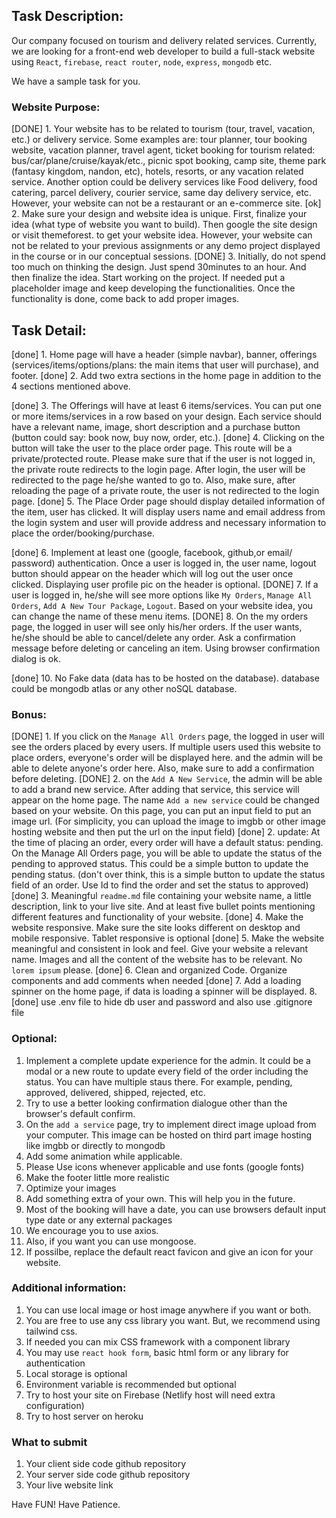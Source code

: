 ## Task Description: 
Our company focused on tourism and delivery related services. Currently, we are looking for a front-end web developer to build a full-stack website using `React`, `firebase`, `react router`, `node`, `express`, `mongodb` etc. 

We have a sample task for you.


### Website Purpose:
[DONE] 1. Your website has to be related to tourism (tour, travel, vacation, etc.) or delivery service. Some examples are: tour planner, tour booking website, vacation planner, travel agent, ticket booking for tourism related: bus/car/plane/cruise/kayak/etc., picnic spot booking, camp site, theme park (fantasy kingdom, nandon, etc), hotels, resorts, or any vacation related service. Another option could be delivery services like Food delivery, food catering, parcel delivery, courier service, same day delivery service, etc. However, your website can not be a restaurant or an e-commerce site. 
[ok] 2. Make sure your design and website idea is unique. First, finalize your idea (what type of website you want to build). Then google the site design or visit themeforest. to get your website idea. However, your website can not be related to your previous assignments or any demo project displayed in the course or in our conceptual sessions.
[DONE] 3. Initially, do not spend too much on thinking the design. Just spend 30minutes to an hour. And then finalize the idea. Start working on the project. If needed put a placeholder image and keep developing the functionalities. Once the functionality is done, come back to add proper images. 

## Task Detail: 
[done] 1. Home page will have a header (simple navbar), banner, offerings (services/items/options/plans:  the main items that user will purchase), and footer.
 [done]  2. Add two extra sections in the home page in addition to the 4 sections mentioned above. 

[done] 3. The Offerings will have at least 6 items/services. You can put one or more items/services in a row based on your design. Each service should have a relevant name, image, short description and a purchase button (button could say: book now, buy now, order, etc.). 
[done]  4. Clicking on the button will take the user to the place order page. This route will be a private/protected route. Please make sure that if the user is not logged in, the private route redirects to the login page. After login, the user will be redirected to the page he/she wanted to go to. Also, make sure, after reloading the page of a private route, the user is not redirected to the login page.
[done]  5. The Place Order page should display detailed information of the item, user has clicked. It will display users name and email address from the login system and user will provide address and necessary information to place the order/booking/purchase. 


[done] 6. Implement at least one (google, facebook, github,or email/ password) authentication. Once a user is logged in, the user name, logout button should appear on the header which will log out the user once clicked. Displaying user profile pic on the header is optional.
[DONE] 7. If a user is logged in, he/she will see more options like `My Orders`, `Manage All Orders`, `Add A New Tour Package`, `Logout`. Based on your website idea, you can change the name of these menu items. 
[DONE] 8. On the my orders page, the logged in user will see only his/her orders. If the user wants, he/she should be able to cancel/delete any order. Ask a confirmation message before deleting or canceling an item. Using browser confirmation dialog is ok. 



[done]  10. No Fake data (data has to be hosted on the database). database could be mongodb atlas or any other noSQL database.

### Bonus: 
[DONE] 1. If you click on the `Manage All Orders` page, the logged in user will see the orders placed by every users. If multiple users used this website to place orders, everyone's order will be displayed here. and the admin will be able to delete anyone's order here. Also, make sure to add a confirmation before deleting.
[DONE] 2. on the `Add A New Service`, the admin will be able to add a brand new service. After adding that service, this service will appear on the home page. The name `Add a new service` could be changed based on your website. On this page, you can put an input field to put an image url. (For simplicity, you can upload the image to imgbb or other image hosting website and then put the url on the input field)
 [done] 2. update: At the time of placing an order, every order will have a default status: pending. On the Manage All Orders page, you will be able to update the status of the pending to approved status. This could be a simple button to update the pending status. (don't over think, this is a simple button to update the status field of an order. Use Id to find the order and set the status to approved)
 [done] 3. Meaningful `readme.md` file containing your website name, a little description, link to your live site. And at least five bullet points mentioning different features and functionality of your website.
 [done] 4. Make the website responsive. Make sure the site looks different on desktop and mobile responsive. Tablet responsive is optional
 [done] 5. Make the website meaningful and consistent in look and feel. Give your website a relevant name. Images and all the content of the website has to be relevant. No `lorem ipsum` please. 
 [done] 6. Clean and organized Code. Organize components and add comments when needed
 [done] 7. Add a loading spinner on the home page, if data is loading a spinner will be displayed.
8. [done] use .env file to hide db user and password and also use .gitignore file


### Optional:
1. Implement a complete update experience for the admin. It could be a modal or a new route to update every field of the order including the status. You can have multiple staus there. For example, pending, approved, delivered, shipped, rejected, etc.
2. Try to use a better looking confirmation dialogue other than the browser's default confirm.
3. On the `add a service` page, try to implement direct image upload from your computer. This image can be hosted on third part image hosting like imgbb or directly to mongodb
4. Add some animation while applicable.
5. Please Use icons whenever applicable and use fonts (google fonts)
6. Make the footer little more realistic
7. Optimize your images
8. Add something extra of your own. This will help you in the future.
9. Most of the booking will have a date, you can use browsers default input type date or any external packages
10. We encourage you to use axios.
11. Also, if you want you can use mongoose.
12. If possilbe, replace the default react favicon and give an icon for your website. 


### Additional information:
1. You can use local image or host image anywhere if you want or both.
3. You are free to use any css library you want. But, we recommend using tailwind css. 
4. If needed you can mix CSS framework with a component library
5. You may use `react hook form`, basic html form or any library for authentication
6. Local storage is optional
7. Environment variable is recommended but optional
8. Try to host your site on Firebase (Netlify host will need extra configuration)
9. Try to host server on heroku

### What to submit 
1. Your client side code github repository
2. Your server side code github repository
3. Your live website link



Have FUN! Have Patience. 